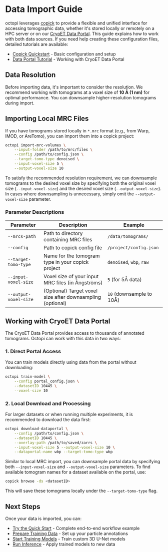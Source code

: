 # Data Import Guide

octopi leverages [copick](https://github.com/copick/copick) to provide a flexible and unified interface for accessing tomographic data, whether it's stored locally or remotely on a HPC server or on our [CryoET Data Portal](https://cryoetdataportal.czscience.com). This guide explains how to work with both data sources. If you need help creating these configuration files, detailed tutorials are available:

- [Copick Quickstart](https://copick.github.io/copick/quickstart/) - Basic configuration and setup 
- [Data Portal Tutorial](https://copick.github.io/copick/examples/tutorials/data_portal/) - Working with CryoET Data Portal

## Data Resolution

Before importing data, it's important to consider the resolution. We recommend working with tomograms at a voxel size of **10 Å (1 nm)** for optimal performance. You can downsample higher-resolution tomograms during import.

## Importing Local MRC Files

If you have tomograms stored locally in `*.mrc` format (e.g., from Warp, IMOD, or AreTomo), you can import them into a copick project:

```bash
octopi import-mrc-volumes \
    --input-folder /path/to/mrc/files \
    --config /path/to/config.json \
    --target-tomo-type denoised \
    --input-voxel-size 5 \
    --output-voxel-size 10
```

To satisfy the recommended resolution requirement, we can downsample tomograms to the desired voxel size by specifying both the original voxel size (`--input-voxel-size`) and the desired voxel size (`--output-voxel-size`). In cases where downsampling is unnecessary, simply omit the `--output-voxel-size` parameter.

### Parameter Descriptions

| Parameter | Description | Example |
|-----------|-------------|---------|
| `--mrcs-path` | Path to directory containing MRC files | `/data/tomograms/` |
| `--config` | Path to copick config file | `/project/config.json` |
| `--target-tomo-type` | Name for the tomogram type in your copick project | `denoised`, `wbp`, `raw` |
| `--input-voxel-size` | Voxel size of your input MRC files (in Ångströms) | `5` (for 5Å data) |
| `--output-voxel-size` | (Optional) Target voxel size after downsampling (optional) | `10` (downsample to 10Å) |

## Working with CryoET Data Portal

The CryoET Data Portal provides access to thousands of annotated tomograms. Octopi can work with this data in two ways:

### 1. Direct Portal Access

You can train models directly using data from the portal without downloading:

```bash
octopi train-model \
    --config portal_config.json \
    --datasetID 10445 \
    --voxel-size 10
```

### 2. Local Download and Processing

For larger datasets or when running multiple experiments, it is recommended to download the data first:

```bash
octopi download-dataportal \
    --config /path/to/config.json \
    --datasetID 10445 \
    --overlay-path /path/to/saved/zarrs \
    --input-voxel-size 5 --output-voxel-size 10 \
    --dataportal-name wbp --target-tomo-type wbp
```

Similar to local MRC import, you can downsample portal data by specifying both `--input-voxel-size` and `--output-voxel-size` parameters.  To find available tomogram names for a dataset available on the portal, use:

```bash
copick browse -ds <datasetID>
```

This will save these tomograms locally under the `--target-tomo-type` flag.

## Next Steps

Once your data is imported, you can:

- [Try the Quick Start](quickstart.md) - Complete end-to-end workflow example
- [Prepare Training Data](../user-guide/labels.md) - Set up your particle annotations
- [Start Training Models](../user-guide/training.md) - Train custom 3D U-Net models
- [Run Inference](../user-guide/inference.md) - Apply trained models to new data